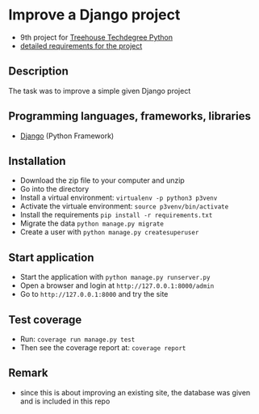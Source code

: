 # Improve a Django project
- 9th project for [Treehouse Techdegree Python](https://teamtreehouse.com/techdegree/python-web-development)
- [detailed requirements for the project](docs/assigment.md)

## Description
The task was to improve a simple given Django project

## Programming languages, frameworks, libraries
- [Django](https://www.djangoproject.com/) (Python Framework)

## Installation
- Download the zip file to your computer and unzip
- Go into the directory
- Install a virtual environment:
    `virtualenv -p python3 p3venv`
- Activate the virtuale environment:
    `source p3venv/bin/activate`
- Install the requirements
    `pip install -r requirements.txt`
- Migrate the data `python manage.py migrate`
- Create a user with `python manage.py createsuperuser`    

## Start application
- Start the application with `python manage.py runserver.py`
- Open a browser and login at `http://127.0.0.1:8000/admin`
- Go to `http://127.0.0.1:8000` and try the site

## Test coverage
- Run: `coverage run manage.py test`
- Then see the coverage report at: `coverage report`

## Remark
- since this is about improving an existing site, the database was given and is included in this 
repo

